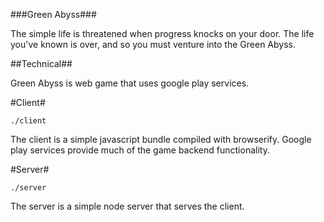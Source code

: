 ###Green Abyss###

The simple life is threatened when progress knocks on your door. The life you've known is over, and so you must venture into the Green Abyss.

##Technical##

Green Abyss is web game that uses google play services.

#Client#

`./client`

The client is a simple javascript bundle compiled with browserify. Google play services provide much of the game backend functionality.

#Server#

`./server`

The server is a simple node server that serves the client.